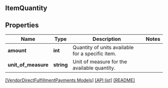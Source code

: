 ## ItemQuantity

## Properties

Name | Type | Description | Notes
------------ | ------------- | ------------- | -------------
**amount** | **int** | Quantity of units available for a specific item. |
**unit_of_measure** | **string** | Unit of measure for the available quantity. |

[[VendorDirectFulfillmentPayments Models]](../) [[API list]](../../Api) [[README]](../../../README.md)
